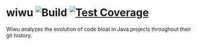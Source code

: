 # wiwu ![Build](https://github.com/castor-software/wiwu//workflows/build-on-push/badge.svg) [![Test Coverage](https://img.shields.io/codecov/c/github/castor-software/wiwu.svg)](https://codecov.io/github/castor-software/wiwu?branch=master)

Wiwu analyzes the evolution of code bloat in Java projects throughout their git history.


 
